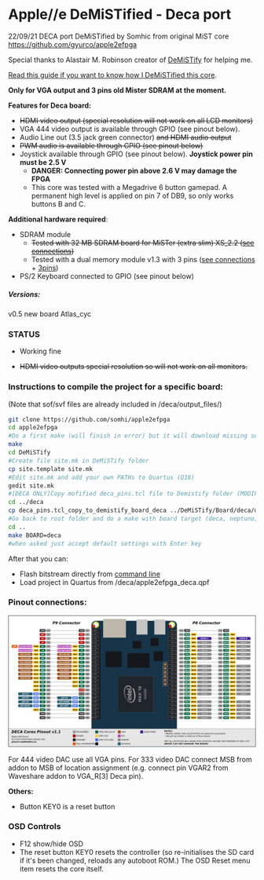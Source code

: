 # Apple//e DeMiSTified - Deca port

22/09/21 DECA port DeMiSTified by Somhic from original MiST core https://github.com/gyurco/apple2efpga 

Special thanks to Alastair M. Robinson creator of [DeMiSTify](https://github.com/robinsonb5/DeMiSTify) for helping me. 

[Read this guide if you want to know how I DeMiSTified this core](https://github.com/DECAfpga/DECA_board/tree/main/Tutorials/DeMiSTify).



**Only for VGA output and 3 pins old Mister SDRAM at the moment.**



**Features for Deca board:**

* ~~HDMI video output (special resolution will not work on all LCD monitors)~~
* VGA 444 video output is available through GPIO (see pinout below). 
* Audio Line out (3.5 jack green connector) ~~and HDMI audio output~~
* ~~PWM audio is available through GPIO (see pinout below)~~
* Joystick available through GPIO  (see pinout below).  **Joystick power pin must be 2.5 V**
  * **DANGER: Connecting power pin above 2.6 V may damage the FPGA**
  * This core was tested with a Megadrive 6 button gamepad. A permanent high level is applied on pin 7 of DB9, so only works buttons B and C.

**Additional hardware required**:

- SDRAM module
  - ~~Tested with 32 MB SDRAM board for MiSTer (extra slim) XS_2.2 ([see connections](https://github.com/SoCFPGA-learning/DECA/tree/main/Projects/sdram_mister_deca))~~
  - Tested with a dual memory module v1.3 with 3 pins ([see connections](https://github.com/SoCFPGA-learning/DECA/tree/main/Projects/sdram_mister_deca) + [3pins](https://github.com/DECAfpga/DECA_board/blob/main/Sdram_mister_deca/README_3pins.md))
- PS/2 Keyboard connected to GPIO  (see pinout below)

##### Versions:

v0.5 new board Atlas_cyc

### STATUS

* Working fine

* ~~HDMI video outputs special resolution so will not work on all monitors.~~ 

### Instructions to compile the project for a specific board:

(Note that sof/svf files are already included in /deca/output_files/)

```sh
git clone https://github.com/somhi/apple2efpga
cd apple2efpga
#Do a first make (will finish in error) but it will download missing submodules 
make
cd DeMiSTify
#Create file site.mk in DeMiSTify folder 
cp site.template site.mk
#Edit site.mk and add your own PATHs to Quartus (Q18)
gedit site.mk
#[DECA ONLY]Copy mofified deca_pins.tcl file to Demistify folder (MODIFICATION FOR 3 PINS SDRAM. THIS IS A TEMPORARY FIX)
cd ../deca
cp deca_pins.tcl_copy_to_demistify_board_deca ../DeMiSTify/Board/deca/deca_pins.tcl 
#Go back to root folder and do a make with board target (deca, neptuno, uareloaded, atlas_cyc). If not specified it will compile for all targets.
cd ..
make BOARD=deca
#when asked just accept default settings with Enter key
```

After that you can:

* Flash bitstream directly from [command line](https://github.com/DECAfpga/DECA_binaries#flash-bitstream-to-fgpa-with-quartus)
* Load project in Quartus from /deca/apple2efpga_deca.qpf 

### Pinout connections:

![pinout_deca](pinout_deca.png)

For 444 video DAC use all VGA pins. For 333 video DAC connect MSB from addon to MSB of location assignment (e.g. connect pin VGAR2 from Waveshare addon to VGA_R[3] Deca pin).

**Others:**

* Button KEY0 is a reset button

### OSD Controls

* F12 show/hide OSD 
* The reset button KEY0 resets the controller (so re-initialises the SD card if it's been changed, reloads any autoboot ROM.) The OSD Reset menu item resets the core itself.

